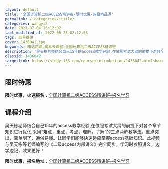 ```yaml
---
layout: default
title: '全国计算机二级ACCESS精讲班-限时优惠-网易精品课'
permalink: /:categories/:title/
categories: wangyi2
date: 2021-07-04 15:12:02
last_modified_at: 2022-05-23 02:12:53
tags: 网易提供
cover: 1436042.jpg
keywords: 精选网课,网易云课堂,全国计算机二级ACCESS精讲班
description: '吴天栋老师结合自己15年的access教学经验,在依照考试大纲的前提下对各个章节知识进行优化,采用“难点，重点，考点，理'
classid: 1436042
targetlink: https://study.163.com/course/introduction/1436042.htm?share=1&shareId=1025206652&utm_campaign=share&utm_medium=iphoneShare&utm_source=&utm_u=1025206652
---
```


## 限时特惠

**限时优惠，火速报名**：[全国计算机二级ACCESS精讲班-报名学习](https://study.163.com/course/introduction/1436042.htm?share=1&shareId=1025206652&utm_campaign=share&utm_medium=iphoneShare&utm_source=&utm_u=1025206652)

## 课程介绍

吴天栋老师结合自己15年的access教学经验,在依照考试大纲的前提下对各个章节知识进行优化,采用“难点，重点，考点，理解，了解”的三点两解教学法。重点突出，简单明了，通俗易懂。让同学们能够快速适应掌握access基础知识。此视频与吴天栋等老师编写的《二级access内部讲义》完全同步，学习时参照讲义，边学边记，效果更好！

**限时优惠，报名地址**：[全国计算机二级ACCESS精讲班-报名学习](https://study.163.com/course/introduction/1436042.htm?share=1&shareId=1025206652&utm_campaign=share&utm_medium=iphoneShare&utm_source=&utm_u=1025206652)

